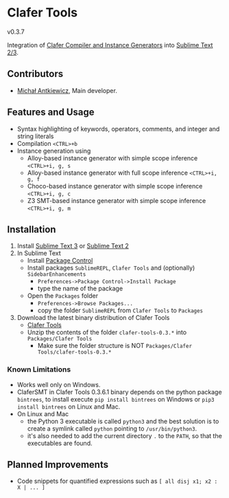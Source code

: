 Clafer Tools
=============

v0.3.7

Integration of [Clafer Compiler and Instance Generators](http://clafer.org) into [Sublime Text 2/3](http://www.sublimetext.com/).

Contributors
------------

* [Michał Antkiewicz](http://gsd.uwaterloo.ca/mantkiew), Main developer.

Features and Usage
------------------

* Syntax highlighting of keywords, operators, comments, and integer and string literals
* Compilation `<CTRL>+b`
* Instance generation using
   * Alloy-based instance generator with simple scope inference `<CTRL>+i, g, s`
   * Alloy-based instance generator with full scope inference `<CTRL>+i, g, f`
   * Choco-based instance generator with simple scope inference `<CTRL>+i, g, c`
   * Z3 SMT-based instance generator with simple scope inference `<CTRL>+i, g, m`

Installation
------------

1. Install [Sublime Text 3](http://www.sublimetext.com/3) or [Sublime Text 2](http://www.sublimetext.com/2)
2. In Sublime Text
   * Install [Package Control](https://sublime.wbond.net/installation)
   * Install packages `SublimeREPL`, `Clafer Tools` and (optionally) `SidebarEnhancements` 
      * `Preferences->Package Control->Install Package` 
      * type the name of the package
   * Open the `Packages` folder 
      * `Preferences->Browse Packages...`
      * copy the folder `SublimeREPL` from `Clafer Tools` to `Packages`
3. Download the latest binary distribution of Clafer Tools
   * [Clafer Tools](http://gsd.uwaterloo.ca/clafer-tools-binary-distributions)
   * Unzip the contents of the folder `clafer-tools-0.3.*` into `Packages/Clafer Tools`
      * Make sure the folder structure is NOT `Packages/Clafer Tools/clafer-tools-0.3.*`

### Known Limitations

* Works well only on Windows. 
* ClaferSMT in Clafer Tools 0.3.6.1 binary depends on the python package `bintrees`, to install execute `pip install bintrees` on Windows or `pip3 install bintrees` on Linux and Mac. 
* On Linux and Mac
   * the Python 3 executable is called `python3` and the best solution is to create a symlink called `python`  pointing to `/usr/bin/python3`.
   * it's also needed to add the current directory `.` to the `PATH`, so that the executables are found.

Planned Improvements
--------------------

* Code snippets for quantified expressions such as `[ all disj x1; x2 : X | ... ]`